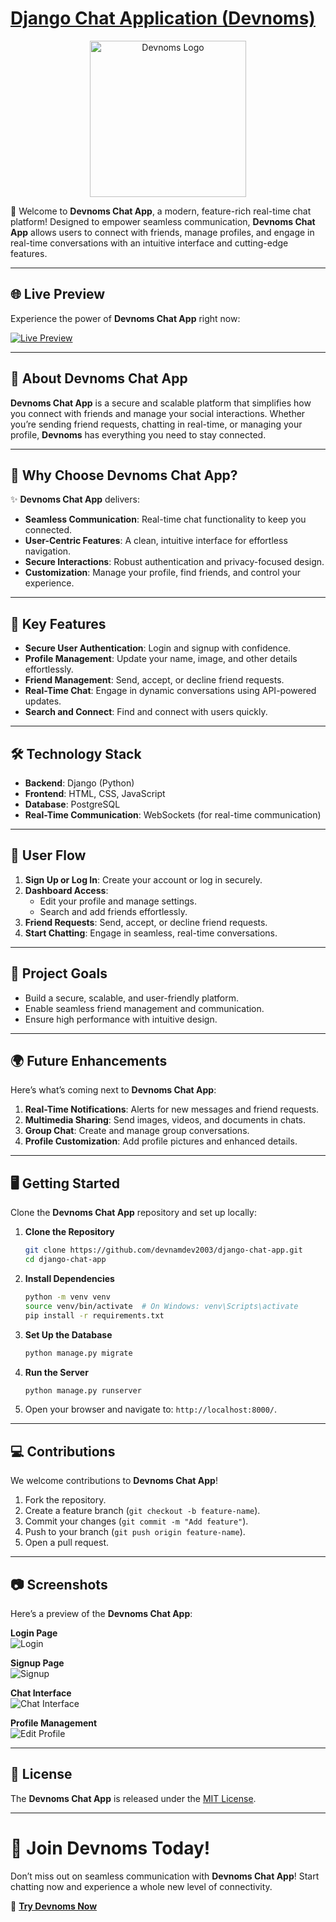 
# [Django Chat Application (Devnoms)](https://devnoms.onrender.com)

<div style="text-align: center;">
  <a href="https://devnoms.onrender.com">
    <img src="https://filesstatic.netlify.app/Chatapp/img/logo_750x750.png" alt="Devnoms Logo" style="width: 250px;">
  </a>
</div>

🚀 Welcome to **Devnoms Chat App**, a modern, feature-rich real-time chat platform! Designed to empower seamless communication, **Devnoms Chat App** allows users to connect with friends, manage profiles, and engage in real-time conversations with an intuitive interface and cutting-edge features.

---

## 🌐 **Live Preview**

Experience the power of **Devnoms Chat App** right now:

[![Live Preview](https://img.shields.io/badge/Live-Preview-brightgreen?style=for-the-badge&logo=django)](https://devnoms.onrender.com)

---

## 🌟 **About Devnoms Chat App**

**Devnoms Chat App** is a secure and scalable platform that simplifies how you connect with friends and manage your social interactions. Whether you’re sending friend requests, chatting in real-time, or managing your profile, **Devnoms** has everything you need to stay connected.

---

## 🎯 **Why Choose Devnoms Chat App?**

✨ **Devnoms Chat App** delivers:

- **Seamless Communication**: Real-time chat functionality to keep you connected.
- **User-Centric Features**: A clean, intuitive interface for effortless navigation.
- **Secure Interactions**: Robust authentication and privacy-focused design.
- **Customization**: Manage your profile, find friends, and control your experience.

---

## 🚀 **Key Features**

- **Secure User Authentication**: Login and signup with confidence.
- **Profile Management**: Update your name, image, and other details effortlessly.
- **Friend Management**: Send, accept, or decline friend requests.
- **Real-Time Chat**: Engage in dynamic conversations using API-powered updates.
- **Search and Connect**: Find and connect with users quickly.

---

## 🛠️ **Technology Stack**

- **Backend**: Django (Python)
- **Frontend**: HTML, CSS, JavaScript
- **Database**: PostgreSQL
- **Real-Time Communication**: WebSockets (for real-time communication)

---

## 📝 **User Flow**

1. **Sign Up or Log In**: Create your account or log in securely.
2. **Dashboard Access**:
   - Edit your profile and manage settings.
   - Search and add friends effortlessly.
3. **Friend Requests**: Send, accept, or decline friend requests.
4. **Start Chatting**: Engage in seamless, real-time conversations.

---

## 🌟 **Project Goals**

- Build a secure, scalable, and user-friendly platform.
- Enable seamless friend management and communication.
- Ensure high performance with intuitive design.

---

## 🌍 **Future Enhancements**

Here’s what’s coming next to **Devnoms Chat App**:

1. **Real-Time Notifications**: Alerts for new messages and friend requests.
2. **Multimedia Sharing**: Send images, videos, and documents in chats.
3. **Group Chat**: Create and manage group conversations.
4. **Profile Customization**: Add profile pictures and enhanced details.

---

## 🖥️ **Getting Started**

Clone the **Devnoms Chat App** repository and set up locally:

1. **Clone the Repository**

   ```bash
   git clone https://github.com/devnamdev2003/django-chat-app.git
   cd django-chat-app
   ```

2. **Install Dependencies**

   ```bash
   python -m venv venv
   source venv/bin/activate  # On Windows: venv\Scripts\activate
   pip install -r requirements.txt
   ```

3. **Set Up the Database**

   ```bash
   python manage.py migrate
   ```

4. **Run the Server**

   ```bash
   python manage.py runserver
   ```

5. Open your browser and navigate to: `http://localhost:8000/`.

---

## 💻 **Contributions**

We welcome contributions to **Devnoms Chat App**!

1. Fork the repository.
2. Create a feature branch (`git checkout -b feature-name`).
3. Commit your changes (`git commit -m "Add feature"`).
4. Push to your branch (`git push origin feature-name`).
5. Open a pull request.

---

## 📷 **Screenshots**

Here’s a preview of the **Devnoms Chat App**:

**Login Page**  
![Login](https://filesstatic.netlify.app/Chatapp/img/login.png)

**Signup Page**  
![Signup](https://filesstatic.netlify.app/Chatapp/img/signup.png)

**Chat Interface**  
![Chat Interface](https://filesstatic.netlify.app/Chatapp/img/chat.png)

**Profile Management**  
![Edit Profile](https://filesstatic.netlify.app/Chatapp/img/edit.png)

---

## 📜 **License**

The **Devnoms Chat App** is released under the [MIT License](LICENSE).

---

# 💬 **Join Devnoms Today!**

Don’t miss out on seamless communication with **Devnoms Chat App**! Start chatting now and experience a whole new level of connectivity.

🔗 [**Try Devnoms Now**](https://devnoms.onrender.com)

